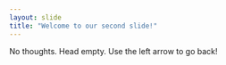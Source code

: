 ```yaml
---
layout: slide
title: "Welcome to our second slide!"
---
```

No thoughts. Head empty.
Use the left arrow to go back!
